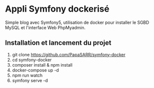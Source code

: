 # Appli Symfony dockerisé
Simple blog avec Symfony5, utilisation de docker pour installer le 
SGBD MySQL et l'interface Web PhpMyadmin.

## Installation et lancement du projet
1. git clone https://github.com/PapaSARR/symfony-docker
2. cd symfony-docker
3. composer install & npm install
4. docker-compose up -d
5. npm run watch
6. symfony serve -d
